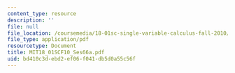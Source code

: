 ```yaml
---
content_type: resource
description: ''
file: null
file_location: /coursemedia/18-01sc-single-variable-calculus-fall-2010/bd410c3debd2ef06f041db5d0a55c56f_MIT18_01SCF10_Ses66a.pdf
file_type: application/pdf
resourcetype: Document
title: MIT18_01SCF10_Ses66a.pdf
uid: bd410c3d-ebd2-ef06-f041-db5d0a55c56f
---
```

